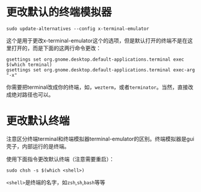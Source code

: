 # 更改默认的终端模拟器

```shell
sudo update-alternatives --config x-terminal-emulator
```

这个是用于更改x-terminal-emulator这个的选项，但是默认打开的终端不是在这里打开的，而是下面的这两行命令更改：

```shell
gsettings set org.gnome.desktop.default-applications.terminal exec $(which terminal)
gsettings set org.gnome.desktop.default-applications.terminal exec-arg "-x"
```

你需要把terminal改成你的终端，如，`wezterm`，或者`terminator`。当然，直接改成绝对路径也可以。

# 更改默认终端

注意区分终端terminal和终端模拟器terminal-emulator的区别。终端模拟器是gui壳子，内部运行的是终端。

使用下面指令更改默认终端（注意需要重启）：

```shell
sudo chsh -s $(which <shell>)
```

`<shell>`是终端的名字，如`zsh`,`sh`,`bash`等等
